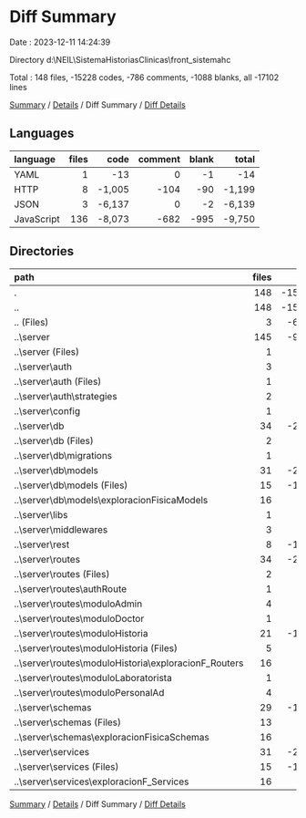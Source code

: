 # Diff Summary

Date : 2023-12-11 14:24:39

Directory d:\\NEIL\\SistemaHistoriasClinicas\\front_sistemahc

Total : 148 files,  -15228 codes, -786 comments, -1088 blanks, all -17102 lines

[Summary](results.md) / [Details](details.md) / Diff Summary / [Diff Details](diff-details.md)

## Languages
| language | files | code | comment | blank | total |
| :--- | ---: | ---: | ---: | ---: | ---: |
| YAML | 1 | -13 | 0 | -1 | -14 |
| HTTP | 8 | -1,005 | -104 | -90 | -1,199 |
| JSON | 3 | -6,137 | 0 | -2 | -6,139 |
| JavaScript | 136 | -8,073 | -682 | -995 | -9,750 |

## Directories
| path | files | code | comment | blank | total |
| :--- | ---: | ---: | ---: | ---: | ---: |
| . | 148 | -15,228 | -786 | -1,088 | -17,102 |
| .. | 148 | -15,228 | -786 | -1,088 | -17,102 |
| .. (Files) | 3 | -6,081 | 0 | -3 | -6,084 |
| ..\\server | 145 | -9,147 | -786 | -1,085 | -11,018 |
| ..\\server (Files) | 1 | -22 | -3 | -6 | -31 |
| ..\\server\\auth | 3 | -33 | -5 | -13 | -51 |
| ..\\server\\auth (Files) | 1 | -5 | -2 | -3 | -10 |
| ..\\server\\auth\\strategies | 2 | -28 | -3 | -10 | -41 |
| ..\\server\\config | 1 | -14 | -4 | -3 | -21 |
| ..\\server\\db | 34 | -2,291 | -84 | -196 | -2,571 |
| ..\\server\\db (Files) | 2 | -85 | 0 | -2 | -87 |
| ..\\server\\db\\migrations | 1 | -184 | -5 | -2 | -191 |
| ..\\server\\db\\models | 31 | -2,022 | -79 | -192 | -2,293 |
| ..\\server\\db\\models (Files) | 15 | -1,291 | -31 | -96 | -1,418 |
| ..\\server\\db\\models\\exploracionFisicaModels | 16 | -731 | -48 | -96 | -875 |
| ..\\server\\libs | 1 | -17 | 0 | -6 | -23 |
| ..\\server\\middlewares | 3 | -73 | -3 | -18 | -94 |
| ..\\server\\rest | 8 | -1,005 | -104 | -90 | -1,199 |
| ..\\server\\routes | 34 | -2,077 | -246 | -277 | -2,600 |
| ..\\server\\routes (Files) | 2 | -44 | -6 | -12 | -62 |
| ..\\server\\routes\\authRoute | 1 | -36 | -1 | -5 | -42 |
| ..\\server\\routes\\moduloAdmin | 4 | -357 | -14 | -49 | -420 |
| ..\\server\\routes\\moduloDoctor | 1 | -71 | -5 | -8 | -84 |
| ..\\server\\routes\\moduloHistoria | 21 | -1,233 | -176 | -161 | -1,570 |
| ..\\server\\routes\\moduloHistoria (Files) | 5 | -321 | -128 | -46 | -495 |
| ..\\server\\routes\\moduloHistoria\\exploracionF_Routers | 16 | -912 | -48 | -115 | -1,075 |
| ..\\server\\routes\\moduloLaboratorista | 1 | -86 | -3 | -10 | -99 |
| ..\\server\\routes\\moduloPersonalAd | 4 | -250 | -41 | -32 | -323 |
| ..\\server\\schemas | 29 | -1,388 | -16 | -189 | -1,593 |
| ..\\server\\schemas (Files) | 13 | -555 | -16 | -77 | -648 |
| ..\\server\\schemas\\exploracionFisicaSchemas | 16 | -833 | 0 | -112 | -945 |
| ..\\server\\services | 31 | -2,227 | -321 | -287 | -2,835 |
| ..\\server\\services (Files) | 15 | -1,747 | -257 | -171 | -2,175 |
| ..\\server\\services\\exploracionF_Services | 16 | -480 | -64 | -116 | -660 |

[Summary](results.md) / [Details](details.md) / Diff Summary / [Diff Details](diff-details.md)